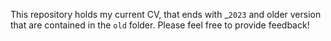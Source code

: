 This repository holds my current CV, that ends with _`2023` and older version that are contained in the `old` folder. Please feel free to provide feedback! 

